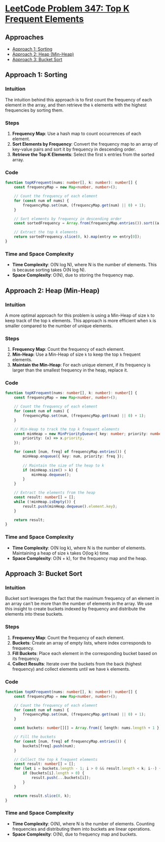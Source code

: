 # [LeetCode Problem 347: Top K Frequent Elements](https://leetcode.com/problems/top-k-frequent-elements/)

## Approaches

- [Approach 1: Sorting](#approach-1-sorting)
- [Approach 2: Heap (Min-Heap)](#approach-2-heap-min-heap)
- [Approach 3: Bucket Sort](#approach-3-bucket-sort)

## Approach 1: Sorting

### Intuition

The intuition behind this approach is to first count the frequency of each element in the array, and then retrieve the `k` elements with the highest frequencies by sorting them.

### Steps

1. **Frequency Map**: Use a hash map to count occurrences of each element.
2. **Sort Elements by Frequency**: Convert the frequency map to an array of key-value pairs and sort it by frequency in descending order.
3. **Retrieve the Top K Elements**: Select the first `k` entries from the sorted array.

### Code

```typescript
function topKFrequent(nums: number[], k: number): number[] {
    const frequencyMap = new Map<number, number>();

    // Count the frequency of each element
    for (const num of nums) {
        frequencyMap.set(num, (frequencyMap.get(num) || 0) + 1);
    }

    // Sort elements by frequency in descending order
    const sortedFrequency = Array.from(frequencyMap.entries()).sort((a, b) => b[1] - a[1]);

    // Extract the top k elements
    return sortedFrequency.slice(0, k).map(entry => entry[0]);
}
```

### Time and Space Complexity

- **Time Complexity**: O(N log N), where N is the number of elements. This is because sorting takes O(N log N).
- **Space Complexity**: O(N), due to storing the frequency map.

## Approach 2: Heap (Min-Heap)

### Intuition

A more optimal approach for this problem is using a Min-Heap of size `k` to keep track of the top `k` elements. This approach is more efficient when `k` is smaller compared to the number of unique elements.

### Steps

1. **Frequency Map**: Count the frequency of each element.
2. **Min-Heap**: Use a Min-Heap of size `k` to keep the top `k` frequent elements.
3. **Maintain the Min-Heap**: For each unique element, if its frequency is larger than the smallest frequency in the heap, replace it.

### Code

```typescript
function topKFrequent(nums: number[], k: number): number[] {
    const frequencyMap = new Map<number, number>();

    // Count the frequency of each element
    for (const num of nums) {
        frequencyMap.set(num, (frequencyMap.get(num) || 0) + 1);
    }

    // Min-Heap to track the top k frequent elements
    const minHeap = new MinPriorityQueue<{ key: number; priority: number }>({
        priority: (x) => x.priority,
    });

    for (const [num, freq] of frequencyMap.entries()) {
        minHeap.enqueue({ key: num, priority: freq });
        
        // Maintain the size of the heap to k
        if (minHeap.size() > k) {
            minHeap.dequeue();
        }
    }

    // Extract the elements from the heap
    const result: number[] = [];
    while (!minHeap.isEmpty()) {
        result.push(minHeap.dequeue().element.key);
    }

    return result;
}
```

### Time and Space Complexity

- **Time Complexity**: O(N log k), where N is the number of elements. Maintaining a heap of size `k` takes O(log k) time.
- **Space Complexity**: O(N + k), for the frequency map and the heap.

## Approach 3: Bucket Sort

### Intuition

Bucket sort leverages the fact that the maximum frequency of an element in an array can't be more than the number of elements in the array. We use this insight to create buckets indexed by frequency and distribute the elements into these buckets.

### Steps

1. **Frequency Map**: Count the frequency of each element.
2. **Buckets**: Create an array of empty lists, where index corresponds to frequency.
3. **Fill Buckets**: Place each element in the corresponding bucket based on its frequency.
4. **Collect Results**: Iterate over the buckets from the back (highest frequency) and collect elements until we have `k` elements.

### Code

```typescript
function topKFrequent(nums: number[], k: number): number[] {
    const frequencyMap = new Map<number, number>();

    // Count the frequency of each element
    for (const num of nums) {
        frequencyMap.set(num, (frequencyMap.get(num) || 0) + 1);
    }

    const buckets: number[][] = Array.from({ length: nums.length + 1 }, () => []);

    // Fill the buckets
    for (const [num, freq] of frequencyMap.entries()) {
        buckets[freq].push(num);
    }

    // Collect the top k frequent elements
    const result: number[] = [];
    for (let i = buckets.length - 1; i > 0 && result.length < k; i--) {
        if (buckets[i].length > 0) {
            result.push(...buckets[i]);
        }
    }

    return result.slice(0, k);
}
```

### Time and Space Complexity

- **Time Complexity**: O(N), where N is the number of elements. Counting frequencies and distributing them into buckets are linear operations.
- **Space Complexity**: O(N), due to frequency map and buckets.

